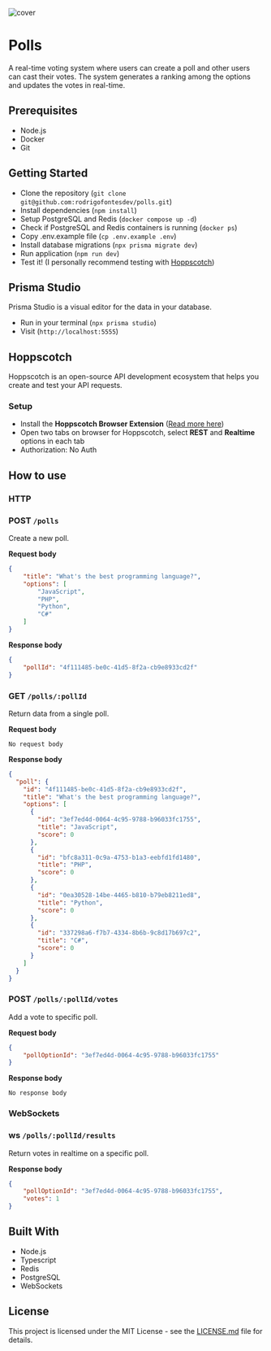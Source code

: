![cover](https://github.com/rodrigofontesdev/polls/assets/17281370/19108157-7049-4fde-aba1-1dce097321f8)

# Polls

A real-time voting system where users can create a poll and other users can cast their votes. The system generates a ranking among the options and updates the votes in real-time.

## Prerequisites

- Node.js
- Docker
- Git

## Getting Started

- Clone the repository (`git clone git@github.com:rodrigofontesdev/polls.git`)
- Install dependencies (`npm install`)
- Setup PostgreSQL and Redis (`docker compose up -d`)
- Check if PostgreSQL and Redis containers is running (`docker ps`)
- Copy .env.example file (`cp .env.example .env`)
- Install database migrations (`npx prisma migrate dev`)
- Run application (`npm run dev`)
- Test it! (I personally recommend testing with [Hoppscotch](https://hoppscotch.io))

## Prisma Studio

Prisma Studio is a visual editor for the data in your database.

- Run in your terminal (`npx prisma studio`)
- Visit (`http://localhost:5555`)

## Hoppscotch

Hoppscotch is an open-source API development ecosystem that helps you create and test your API requests.

### Setup

- Install the **Hoppscotch Browser Extension** ([Read more here](https://docs.hoppscotch.io/documentation/getting-started/setup#locally-served-apis))
- Open two tabs on browser for Hoppscotch, select **REST** and **Realtime** options in each tab
- Authorization: No Auth

## How to use

### HTTP

### POST `/polls`

Create a new poll.

**Request body**

```json
{
    "title": "What's the best programming language?",
    "options": [
        "JavaScript",
        "PHP",
        "Python",
        "C#"
    ]
}
```

**Response body**

```json
{
    "pollId": "4f111485-be0c-41d5-8f2a-cb9e8933cd2f"
}
```

### GET `/polls/:pollId`

Return data from a single poll.

**Request body**

`No request body`

**Response body**

```json
{
  "poll": {
    "id": "4f111485-be0c-41d5-8f2a-cb9e8933cd2f",
    "title": "What's the best programming language?",
    "options": [
      {
        "id": "3ef7ed4d-0064-4c95-9788-b96033fc1755",
        "title": "JavaScript",
        "score": 0
      },
      {
        "id": "bfc8a311-0c9a-4753-b1a3-eebfd1fd1480",
        "title": "PHP",
        "score": 0
      },
      {
        "id": "0ea30528-14be-4465-b810-b79eb8211ed8",
        "title": "Python",
        "score": 0
      },
      {
        "id": "337298a6-f7b7-4334-8b6b-9c8d17b697c2",
        "title": "C#",
        "score": 0
      }
    ]
  }
}
```

### POST `/polls/:pollId/votes`

Add a vote to specific poll.

**Request body**

```json
{
    "pollOptionId": "3ef7ed4d-0064-4c95-9788-b96033fc1755"
}
```

**Response body**

`No response body`

### WebSockets

### ws `/polls/:pollId/results`

Return votes in realtime on a specific poll.

**Response body**

```json
{
    "pollOptionId": "3ef7ed4d-0064-4c95-9788-b96033fc1755",
    "votes": 1
}
```

## Built With

- Node.js
- Typescript
- Redis
- PostgreSQL
- WebSockets

## License

This project is licensed under the MIT License - see the [LICENSE.md](https://github.com/rodrigofontesdev/polls/blob/main/LICENSE.md) file for details.
